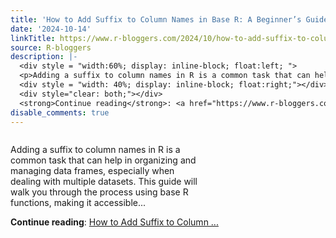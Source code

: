 ```yaml
---
title: 'How to Add Suffix to Column Names in Base R: A Beginner’s Guide'
date: '2024-10-14'
linkTitle: https://www.r-bloggers.com/2024/10/how-to-add-suffix-to-column-names-in-base-r-a-beginners-guide/
source: R-bloggers
description: |-
  <div style = "width:60%; display: inline-block; float:left; ">
  <p>Adding a suffix to column names in R is a common task that can help in organizing and managing data frames, especially when dealing with multiple datasets. This guide will walk you through the process using base R functions, making it accessible...</p></div>
  <div style = "width: 40%; display: inline-block; float:right;"></div>
  <div style="clear: both;"></div>
  <strong>Continue reading</strong>: <a href="https://www.r-bloggers.com/2024/10/how-to-add-suffix-to-column-names-in-base-r-a-beginners-guide/">How to Add Suffix to Column ...
disable_comments: true
---
```

<div style = "width:60%; display: inline-block; float:left; ">
<p>Adding a suffix to column names in R is a common task that can help in organizing and managing data frames, especially when dealing with multiple datasets. This guide will walk you through the process using base R functions, making it accessible...</p></div>
<div style = "width: 40%; display: inline-block; float:right;"></div>
<div style="clear: both;"></div>
<strong>Continue reading</strong>: <a href="https://www.r-bloggers.com/2024/10/how-to-add-suffix-to-column-names-in-base-r-a-beginners-guide/">How to Add Suffix to Column ...